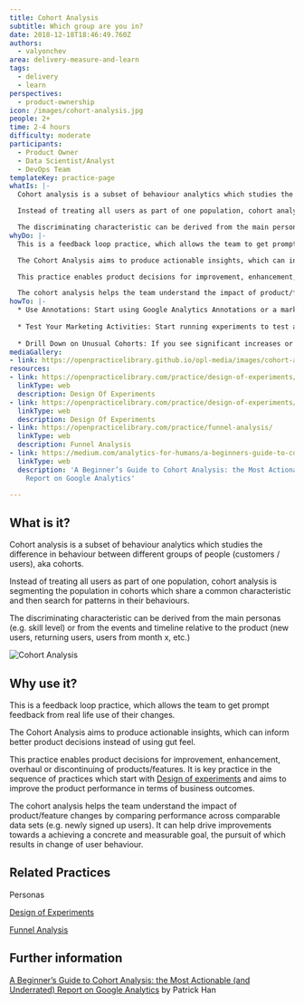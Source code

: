 ```yaml
---
title: Cohort Analysis
subtitle: Which group are you in?
date: 2018-12-18T18:46:49.760Z
authors:
  - valyonchev
area: delivery-measure-and-learn
tags:
  - delivery
  - learn
perspectives:
  - product-ownership
icon: /images/cohort-analysis.jpg
people: 2+
time: 2-4 hours
difficulty: moderate
participants:
  - Product Owner
  - Data Scientist/Analyst
  - DevOps Team
templateKey: practice-page
whatIs: |-
  Cohort analysis is a subset of behaviour analytics which studies the difference in behaviour between different groups of people (customers / users), aka cohorts.

  Instead of treating all users as part of one population, cohort analysis is segmenting the population in cohorts which share a common characteristic and then search for patterns in their behaviours.

  The discriminating characteristic can be derived from the main personas (e.g. skill level) or from the events and timeline relative to the product (new users, returning users, users from month x, etc.)
whyDo: |-
  This is a feedback loop practice, which allows the team to get prompt feedback from real life use of their changes.

  The Cohort Analysis aims to produce actionable insights, which can inform better product decisions instead of using gut feel.

  This practice enables product decisions for improvement, enhancement, overhaul or discontinuing of products/features. It is key practice in the sequence of practices which start with [Design of experiments](https://openpracticelibrary.com/practice/design-of-experiments/) and aims to improve the product performance in terms of business outcomes.

  The cohort analysis helps the team understand the impact of product/feature changes by comparing performance across comparable data sets (e.g. newly signed up users). It can help drive improvements towards a achieving a concrete and measurable goal, the pursuit of which results in change of user behaviour.
howTo: |-
  * Use Annotations: Start using Google Analytics Annotations or a marketing calendar to track your marketing activities and campaigns. This will help you see the impact of your marketing initiatives in Google Analytics reports, including the Cohort Analysis report.
  
  * Test Your Marketing Activities: Start running experiments to test audiences, channels, and website design by week or by month (eg test one marketing channel per month). Schedule a half-hour one day every week to look at your Cohort Analysis report to check the results of these tests.
  
  * Drill Down on Unusual Cohorts: If you see significant increases or decreases in metrics like user retention for a certain cohort, check your marketing calendar to identify what changes could be driving these movements in your metrics. Turn these cohorts of interest into custom segments to dig deeper into their behavior.
mediaGallery:
- link: https://openpracticelibrary.github.io/opl-media/images/cohort-analysis.jpg
resources:
- link: https://openpracticelibrary.com/practice/design-of-experiments/
  linkType: web
  description: Design Of Experiments
- link: https://openpracticelibrary.com/practice/design-of-experiments/
  linkType: web
  description: Design Of Experiments
- link: https://openpracticelibrary.com/practice/funnel-analysis/
  linkType: web
  description: Funnel Analysis
- link: https://medium.com/analytics-for-humans/a-beginners-guide-to-cohort-analysis-the-most-actionable-and-underrated-report-on-google-c0797d826bf4
  linkType: web
  description: 'A Beginner’s Guide to Cohort Analysis: the Most Actionable (and Underrated)
    Report on Google Analytics'

---
```

## What is it?

Cohort analysis is a subset of behaviour analytics which studies the difference in behaviour between different groups of people (customers / users), aka cohorts.

Instead of treating all users as part of one population, cohort analysis is segmenting the population in cohorts which share a common characteristic and then search for patterns in their behaviours.

The discriminating characteristic can be derived from the main personas (e.g. skill level) or from the events and timeline relative to the product (new users, returning users, users from month x, etc.)

![Cohort Analysis](/images/cohort-analysis.jpg "Cohort Analysis")

## Why use it?

This is a feedback loop practice, which allows the team to get prompt feedback from real life use of their changes.

The Cohort Analysis aims to produce actionable insights, which can inform better product decisions instead of using gut feel.

This practice enables product decisions for improvement, enhancement, overhaul or discontinuing of products/features. It is key practice in the sequence of practices which start with [Design of experiments](https://openpracticelibrary.com/practice/design-of-experiments/) and aims to improve the product performance in terms of business outcomes.

The cohort analysis helps the team understand the impact of product/feature changes by comparing performance across comparable data sets (e.g. newly signed up users). It can help drive improvements towards a achieving a concrete and measurable goal, the pursuit of which results in change of user behaviour.

## Related Practices

Personas

[Design of Experiments](https://openpracticelibrary.com/practice/design-of-experiments/)

[Funnel Analysis](https://openpracticelibrary.com/practice/funnel-analysis/)

## Further information

[A Beginner’s Guide to Cohort Analysis: the Most Actionable (and Underrated) Report on Google Analytics](https://medium.com/analytics-for-humans/a-beginners-guide-to-cohort-analysis-the-most-actionable-and-underrated-report-on-google-c0797d826bf4) by Patrick Han
